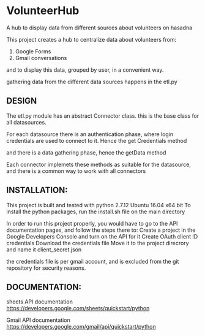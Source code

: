 # VolunteerHub
A hub to display data from different sources about volunteers on hasadna

This project creates a hub to centralize data about volunteers from:
  1. Google Forms
  2. Gmail conversations

and to display this data, grouped by user, in a convenient way.

gathering data from the different data sources happens in the etl.py

DESIGN
--------------------------------------------------------------------------------
The etl.py module has an abstract Connector class.
this is the base class for all datasources.

For each datasource there is an authentication phase, where login credentials
are used to connect to it. Hence the get Credentials method

and there is a data gathering phase, hence the getData method

Each connector implemets these methods as suitable for the datasource,
and there is a common way to work with all connectors

INSTALLATION:
--------------------------------------------------------------------------------
This project is built and tested with 
  python 2.7.12 
  Ubuntu 16.04 x64 bit
To install the python packages, run the install.sh file on the main directory

In order to run this project properly, you would have to go to the 
API documentation pages, and follow the steps there to:
  Create a project in the Google Developers Console and turn on the API for it
  Create OAuth client ID credentials
  Download the credentials file
  Move it to the project direcrory and name it client_secret.json

the credentials file is per gmail account, and is excluded from the git
repository for security reasons.

DOCUMENTATION:
--------------------------------------------------------------------------------
sheets API documentation
https://developers.google.com/sheets/quickstart/python

Gmail API documentation
https://developers.google.com/gmail/api/quickstart/python
